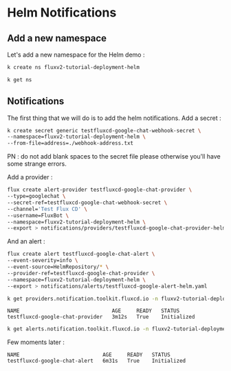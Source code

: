 
# Helm Notifications

## Add a new namespace

Let's add a new namespace for the Helm demo :

```bash 
k create ns fluxv2-tutorial-deployment-helm
```

```bash 
k get ns
```

## Notifications

The first thing that we will do is to add the helm notifications.
Add a secret :

```bash
k create secret generic testfluxcd-google-chat-webhook-secret \
--namespace=fluxv2-tutorial-deployment-helm \
--from-file=address=./webhook-address.txt
```

PN : do not add blank spaces to the secret file please otherwise you'll have some strange errors.

Add a provider :

```bash
flux create alert-provider testfluxcd-google-chat-provider \
--type=googlechat \
--secret-ref=testfluxcd-google-chat-webhook-secret \
--channel='Test Flux CD' \
--username=FluxBot \
--namespace=fluxv2-tutorial-deployment-helm \
--export > notifications/providers/testfluxcd-google-chat-provider-helm.yaml
```

And an alert :

```bash
flux create alert testfluxcd-google-chat-alert \
--event-severity=info \
--event-source=HelmRepository/* \
--provider-ref=testfluxcd-google-chat-provider \
--namespace=fluxv2-tutorial-deployment-helm \
--export > notifications/alerts/testfluxcd-google-alert-helm.yaml
```

```bash
k get providers.notification.toolkit.fluxcd.io -n fluxv2-tutorial-deployment-helm
```

```text
NAME                              AGE     READY   STATUS
testfluxcd-google-chat-provider   3m12s   True    Initialized
```


```bash
k get alerts.notification.toolkit.fluxcd.io -n fluxv2-tutorial-deployment-helm
```

Few moments later :

```text
NAME                           AGE     READY   STATUS
testfluxcd-google-chat-alert   6m31s   True    Initialized
```